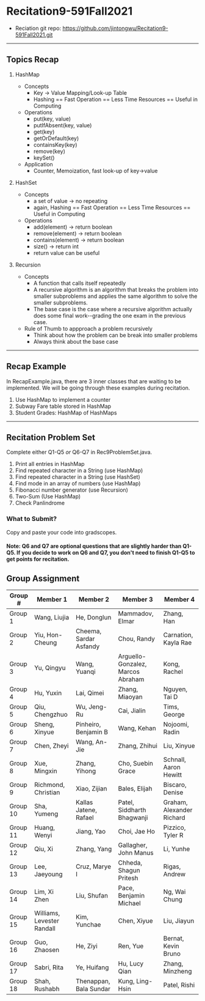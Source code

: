 # Recitation9-591Fall2021
* Reciation git repo: https://github.com/jintongwu/Recitation9-591Fall2021.git
---
## Topics Recap
1. HashMap
    * Concepts
        * Key -> Value Mapping/Look-up Table
        * Hashing == Fast Operation == Less Time Resources == Useful in Computing
    * Operations
        * put(key, value)
        * putIfAbsent(key, value)
        * get(key)
        * getOrDefault(key)
        * containsKey(key)
        * remove(key)
        * keySet()
    * Application 
        * Counter, Memoization, fast look-up of key->value

2. HashSet 
    * Concepts
        * a set of value -> no repeating
        * again, Hashing == Fast Operation == Less Time Resources == Useful in Computing
    * Operations
        * add(element) -> return boolean
        * remove(element) -> return boolean
        * contains(element) -> return boolean
        * size() -> return int
        * return value can be useful

3. Recursion
    * Concepts
        * A function that calls itself repeatedly
        * A recursive algorithm is an algorithm that breaks the problem into smaller subproblems and applies the same algorithm to solve the smaller subproblems.
        * The base case is the case where a recursive algorithm actually does some final work--grading the one exam in the previous case.
    * Rule of Thumb to appproach a problem recursively
        * Think about how the problem can be break into smaller problems
        * Always think about the base case

---
## Recap Example
In RecapExample.java, there are 3 inner classes that are waiting to be implemented. We will be going through these examples during recitation.
1. Use HashMap to implement a counter
2. Subway Fare table stored in HashMap
3. Student Grades: HashMap of HashMaps
---
## Recitation Problem Set
Complete either Q1-Q5 *or* Q6-Q7 in Rec9ProblemSet.java. 
1. Print all entries in HashMap
2. Find repeated character in a String (use HashMap)
3. Find repeated character in a String (use HashSet)
4. Find mode in an array of numbers (use HashMap)
5. Fibonacci number generator (use Recursion)
6. Two-Sum (Use HashMap)
7. Check Panlindrome

### What to Submit?
Copy and paste your code into gradscopes.
#### Note: Q6 and Q7 are optional questions that are slightly harder than Q1-Q5. If you decide to work on Q6 and Q7, you don't need to finish Q1-Q5 to get points for recitation.

## Group Assignment
Group # | Member 1 | Member 2 | Member 3 | Member 4
--------|----------|----------|----------|---------
Group 1 | Wang, Liujia | He, Donglun | Mammadov, Elmar | Zhang, Han
Group 2 | Yiu, Hon-Cheung | Cheema, Sardar Asfandy | Chou, Randy| Carnation, Kayla Rae
Group 3 | Yu, Qingyu | Wang, Yuanqi | Arguello-Gonzalez, Marcos Abraham | Kong, Rachel
Group 4 | Hu, Yuxin | Lai, Qimei | Zhang, Miaoyan | Nguyen, Tai D
Group 5 | Qiu, Chengzhuo | Wu, Jeng-Ru | Cai, Jialin | Tims, George
Group 6 | Sheng, Xinyue | Pinheiro, Benjamin B | Wang, Kehan | Nojoomi, Radin
Group 7 | Chen, Zheyi | Wang, An-Jie | Zhang, Zhihui | Liu, Xinyue
Group 8 | Xue, Mingxin | Zhang, Yihong | Cho, Suebin Grace | Schnall, Aaron Hewitt
Group 9 | Richmond, Christian | Xiao, Zijian | Bales, Elijah | Biscaro, Denise
Group 10 | Sha, Yumeng | Kallas Jatene, Rafael | Patel, Siddharth Bhagwanji | Graham, Alexander Richard
Group 11 | Huang, Wenyi | Jiang, Yao | Choi, Jae Ho | Pizzico, Tyler R
Group 12 | Qiu, Xi | Zhang, Yang | Gallagher, John Manus | Li, Yunhe
Group 13 | Lee, Jaeyoung | Cruz, Marye I| Chheda, Shagun Pritesh | Rigas, Andrew
Group 14 | Lim, Xi Zhen | Liu, Shufan | Pace, Benjamin Michael | Ng, Wai Chung
Group 15 | Williams, Levester Randall | Kim, Yunchae | Chen, Xiyue | Liu, Jiayun
Group 16 | Guo, Zhaosen | He, Ziyi | Ren, Yue | Bernat, Kevin Bruno
Group 17 | Sabri, Rita | Ye, Huifang | Hu, Lucy Qian | Zhang, Minzheng
Group 18 | Shah, Rushabh | Thenappan, Bala Sundar | Kung, Ling-Hsin | Patel, Rishi

